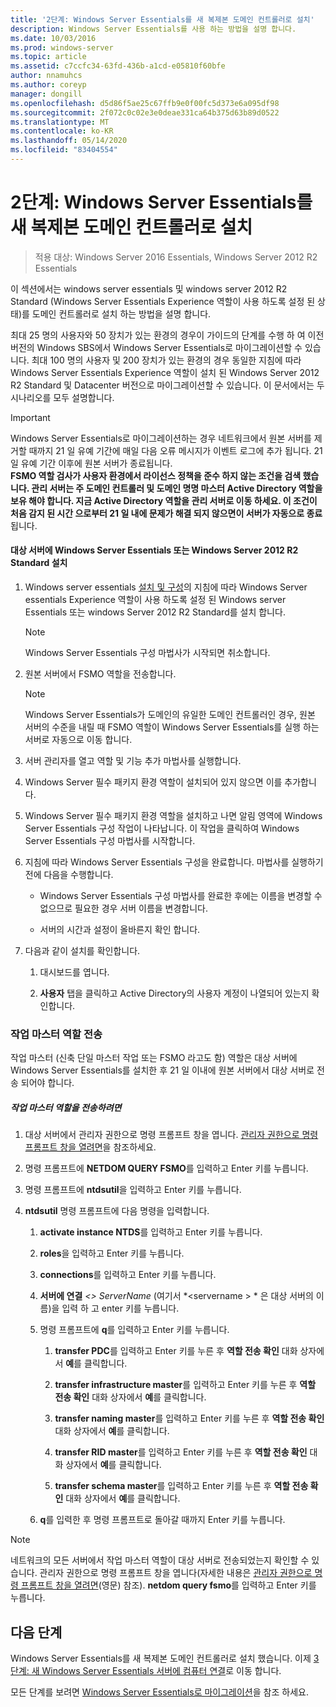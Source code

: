 ```yaml
---
title: '2단계: Windows Server Essentials를 새 복제본 도메인 컨트롤러로 설치'
description: Windows Server Essentials를 사용 하는 방법을 설명 합니다.
ms.date: 10/03/2016
ms.prod: windows-server
ms.topic: article
ms.assetid: c7ccfc34-63fd-436b-a1cd-e05810f60bfe
author: nnamuhcs
ms.author: coreyp
manager: dongill
ms.openlocfilehash: d5d86f5ae25c67ffb9e0f00fc5d373e6a095df98
ms.sourcegitcommit: 2f072c0c02e3e0deae331ca64b375d63b89d0522
ms.translationtype: MT
ms.contentlocale: ko-KR
ms.lasthandoff: 05/14/2020
ms.locfileid: "83404554"
---
```

# <a name="step-2-install-windows-server-essentials-as-a-new-replica-domain-controller"></a>2단계: Windows Server Essentials를 새 복제본 도메인 컨트롤러로 설치

>적용 대상: Windows Server 2016 Essentials, Windows Server 2012 R2 Essentials

이 섹션에서는 windows server essentials 및 windows server 2012 R2 Standard (Windows Server Essentials Experience 역할이 사용 하도록 설정 된 상태)를 도메인 컨트롤러로 설치 하는 방법을 설명 합니다.  
  
 최대 25 명의 사용자와 50 장치가 있는 환경의 경우이 가이드의 단계를 수행 하 여 이전 버전의 Windows SBS에서 Windows Server Essentials로 마이그레이션할 수 있습니다. 최대 100 명의 사용자 및 200 장치가 있는 환경의 경우 동일한 지침에 따라 Windows Server Essentials Experience 역할이 설치 된 Windows Server 2012 R2 Standard 및 Datacenter 버전으로 마이그레이션할 수 있습니다. 이 문서에서는 두 시나리오를 모두 설명합니다.  
  
> [!IMPORTANT]
>  Windows Server Essentials로 마이그레이션하는 경우 네트워크에서 원본 서버를 제거할 때까지 21 일 유예 기간에 매일 다음 오류 메시지가 이벤트 로그에 추가 됩니다. 21일 유예 기간 이후에 원본 서버가 종료됩니다. <br> **FSMO 역할 검사가 사용자 환경에서 라이선스 정책을 준수 하지 않는 조건을 검색 했습니다. 관리 서버는 주 도메인 컨트롤러 및 도메인 명명 마스터 Active Directory 역할을 보유 해야 합니다. 지금 Active Directory 역할을 관리 서버로 이동 하세요. 이 조건이 처음 감지 된 시간 으로부터 21 일 내에 문제가 해결 되지 않으면이 서버가 자동으로 종료**됩니다.   
  
#### <a name="install-windows-server-essentials-or-windows-server-2012-r2-standard-on-the-destination-server"></a>대상 서버에 Windows Server Essentials 또는 Windows Server 2012 R2 Standard 설치  
  
1.  Windows server essentials [설치 및 구성](../install/Install-and-Configure-Windows-Server-Essentials-or-Windows-Server-Essentials-Experience.md)의 지침에 따라 Windows Server essentials Experience 역할이 사용 하도록 설정 된 Windows server Essentials 또는 windows Server 2012 R2 Standard를 설치 합니다.  
  
    > [!NOTE]
    >  Windows Server Essentials 구성 마법사가 시작되면 취소합니다.  
  
2.  원본 서버에서 FSMO 역할을 전송합니다.  
  
    > [!NOTE]
    >  Windows Server Essentials가 도메인의 유일한 도메인 컨트롤러인 경우, 원본 서버의 수준을 내릴 때 FSMO 역할이 Windows Server Essentials를 실행 하는 서버로 자동으로 이동 합니다.  
  
3.  서버 관리자를 열고 역할 및 기능 추가 마법사를 실행합니다.  
  
4.  Windows Server 필수 패키지 환경 역할이 설치되어 있지 않으면 이를 추가합니다.  
  
5.  Windows Server 필수 패키지 환경 역할을 설치하고 나면 알림 영역에 Windows Server Essentials 구성 작업이 나타납니다. 이 작업을 클릭하여 Windows Server Essentials 구성 마법사를 시작합니다.  
  
6.  지침에 따라 Windows Server Essentials 구성을 완료합니다. 마법사를 실행하기 전에 다음을 수행합니다.  
  
    -   Windows Server Essentials 구성 마법사를 완료한 후에는 이름을 변경할 수 없으므로 필요한 경우 서버 이름을 변경합니다.  
  
    -   서버의 시간과 설정이 올바른지 확인 합니다.  
  
7.  다음과 같이 설치를 확인합니다.  
  
    1.  대시보드를 엽니다.  
  
    2.  **사용자** 탭을 클릭하고 Active Directory의 사용자 계정이 나열되어 있는지 확인합니다.  
  
### <a name="transfer-the-operations-master-roles"></a>작업 마스터 역할 전송  
 작업 마스터 (신축 단일 마스터 작업 또는 FSMO 라고도 함) 역할은 대상 서버에 Windows Server Essentials를 설치한 후 21 일 이내에 원본 서버에서 대상 서버로 전송 되어야 합니다.  
  
##### <a name="to-transfer-the-operations-master-roles"></a>작업 마스터 역할을 전송하려면  
  
1.  대상 서버에서 관리자 권한으로 명령 프롬프트 창을 엽니다. [관리자 권한으로 명령 프롬프트 창을 열려면](https://technet.microsoft.com/library/cc947813\(v=WS.10\).aspx)을 참조하세요.  
  
2.  명령 프롬프트에 **NETDOM QUERY FSMO**를 입력하고 Enter 키를 누릅니다.  
  
3.  명령 프롬프트에 **ntdsutil**을 입력하고 Enter 키를 누릅니다.  
  
4.  **ntdsutil** 명령 프롬프트에 다음 명령을 입력합니다.  
  
    1.  **activate instance NTDS**를 입력하고 Enter 키를 누릅니다.  
  
    2.  **roles**을 입력하고 Enter 키를 누릅니다.  
  
    3.  **connections**를 입력하고 Enter 키를 누릅니다.  
  
    4.  **서버에 연결** *<\> ServerName* (여기서 *<servername \> * 은 대상 서버의 이름)을 입력 하 고 enter 키를 누릅니다.  
  
    5.  명령 프롬프트에 **q**를 입력하고 Enter 키를 누릅니다.  
  
        1.  **transfer PDC**를 입력하고 Enter 키를 누른 후 **역할 전송 확인** 대화 상자에서 **예**를 클릭합니다.  
  
        2.  **transfer infrastructure master**를 입력하고 Enter 키를 누른 후 **역할 전송 확인** 대화 상자에서 **예**를 클릭합니다.  
  
        3.  **transfer naming master**를 입력하고 Enter 키를 누른 후 **역할 전송 확인** 대화 상자에서 **예**를 클릭합니다.  
  
        4.  **transfer RID master**를 입력하고 Enter 키를 누른 후 **역할 전송 확인** 대화 상자에서 **예**를 클릭합니다.  
  
        5.  **transfer schema master**를 입력하고 Enter 키를 누른 후 **역할 전송 확인** 대화 상자에서 **예**를 클릭합니다.  
  
    6.  **q**를 입력한 후 명령 프롬프트로 돌아갈 때까지 Enter 키를 누릅니다.  
  
> [!NOTE]
>  네트워크의 모든 서버에서 작업 마스터 역할이 대상 서버로 전송되었는지 확인할 수 있습니다. 관리자 권한으로 명령 프롬프트 창을 엽니다(자세한 내용은 [관리자 권한으로 명령 프롬프트 창을 열려면](https://technet.microsoft.com/library/cc947813\(v=WS.10\).aspx)(영문) 참조). **netdom query fsmo**를 입력하고 Enter 키를 누릅니다.  
  
## <a name="next-steps"></a>다음 단계  
 Windows Server Essentials를 새 복제본 도메인 컨트롤러로 설치 했습니다. 이제 [3 단계: 새 Windows Server Essentials 서버에 컴퓨터 연결](Step-3--Join-computers-to-the-new-Windows-Server-Essentials-server.md)로 이동 합니다.  
  
모든 단계를 보려면 [Windows Server Essentials로 마이그레이션](Migrate-from-Previous-Versions-to-Windows-Server-Essentials-or-Windows-Server-Essentials-Experience.md)을 참조 하세요.

